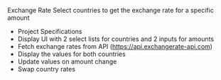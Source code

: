 Exchange Rate
Select countries to get the exchange rate for a specific amount

+ Project Specifications
+ Display UI with 2 select lists for countries and 2 inputs for amounts
+ Fetch exchange rates from API (https://api.exchangerate-api.com)
+ Display the values for both countries
+ Update values on amount change
+ Swap country rates
